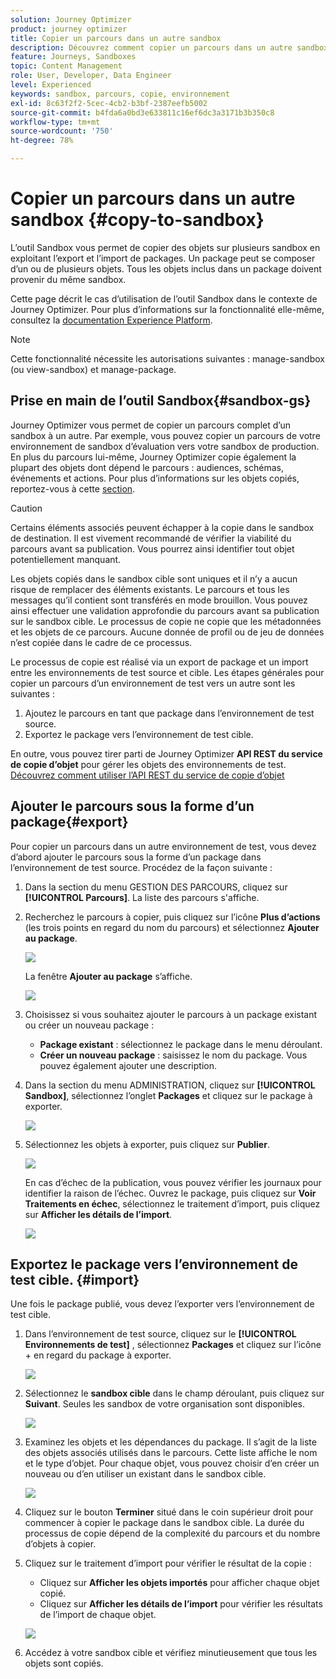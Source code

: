 ```yaml
---
solution: Journey Optimizer
product: journey optimizer
title: Copier un parcours dans un autre sandbox
description: Découvrez comment copier un parcours dans un autre sandbox.
feature: Journeys, Sandboxes
topic: Content Management
role: User, Developer, Data Engineer
level: Experienced
keywords: sandbox, parcours, copie, environnement
exl-id: 8c63f2f2-5cec-4cb2-b3bf-2387eefb5002
source-git-commit: b4fda6a0bd3e633811c16ef6dc3a3171b3b350c8
workflow-type: tm+mt
source-wordcount: '750'
ht-degree: 78%

---
```


# Copier un parcours dans un autre sandbox {#copy-to-sandbox}

<!--
>[!CONTEXTUALHELP]
>id="ajo_journey_copy_main"
>title="Copy a journey to another sandbox"
>abstract="Journey Optimizer allows you to copy an entire journey from one sandbox to another. For example, you can copy a journey from the Stage sandbox environment to your Production sandbox. In addition to the Journey itself, Journey Optimizer also copies most of the objects the journey depends on."

>[!CONTEXTUALHELP]
>id="ajo_journey_copy_sandbox_details"
>title="Sandbox details"
>abstract="Select the destination sandbox you want to copy the journey to. Only sandboxes within your organization are available."

>[!CONTEXTUALHELP]
>id="ajo_journey_copy_object_details"
>title="Object details"
>abstract="This is the journey you are going to copy."

>[!CONTEXTUALHELP]
>id="ajo_journey_copy_dependent_objects"
>title="Dependent objects"
>abstract="This is the list of associated objects used in the journey. This list displays the name, the object type, as well as the internal Journey Optimizer ID."
-->

L’outil Sandbox vous permet de copier des objets sur plusieurs sandbox en exploitant l’export et l’import de packages. Un package peut se composer d’un ou de plusieurs objets. Tous les objets inclus dans un package doivent provenir du même sandbox.

Cette page décrit le cas d’utilisation de l’outil Sandbox dans le contexte de Journey Optimizer. Pour plus d’informations sur la fonctionnalité elle-même, consultez la [documentation Experience Platform](https://experienceleague.adobe.com/docs/experience-platform/sandbox/ui/sandbox-tooling.html?lang=fr).

>[!NOTE]
>
>Cette fonctionnalité nécessite les autorisations suivantes : manage-sandbox (ou view-sandbox) et manage-package.

## Prise en main de l’outil Sandbox{#sandbox-gs}

Journey Optimizer vous permet de copier un parcours complet d’un sandbox à un autre. Par exemple, vous pouvez copier un parcours de votre environnement de sandbox d’évaluation vers votre sandbox de production. En plus du parcours lui-même, Journey Optimizer copie également la plupart des objets dont dépend le parcours : audiences, schémas, événements et actions. Pour plus d’informations sur les objets copiés, reportez-vous à cette [section](https://experienceleague.adobe.com/docs/experience-platform/sandbox/ui/sandbox-tooling.html?lang=fr#abobe-journey-optimizer-objects).

>[!CAUTION]
>
>Certains éléments associés peuvent échapper à la copie dans le sandbox de destination. Il est vivement recommandé de vérifier la viabilité du parcours avant sa publication. Vous pourrez ainsi identifier tout objet potentiellement manquant.

Les objets copiés dans le sandbox cible sont uniques et il n’y a aucun risque de remplacer des éléments existants. Le parcours et tous les messages qu’il contient sont transférés en mode brouillon. Vous pouvez ainsi effectuer une validation approfondie du parcours avant sa publication sur le sandbox cible. Le processus de copie ne copie que les métadonnées et les objets de ce parcours. Aucune donnée de profil ou de jeu de données n’est copiée dans le cadre de ce processus.

Le processus de copie est réalisé via un export de package et un import entre les environnements de test source et cible. Les étapes générales pour copier un parcours d’un environnement de test vers un autre sont les suivantes :

1. Ajoutez le parcours en tant que package dans l’environnement de test source.
1. Exportez le package vers l’environnement de test cible.

En outre, vous pouvez tirer parti de Journey Optimizer **API REST du service de copie d’objet** pour gérer les objets des environnements de test. [Découvrez comment utiliser l’API REST du service de copie d’objet](https://developer.adobe.com/journey-optimizer-apis/references/sandbox/)

## Ajouter le parcours sous la forme d’un package{#export}

Pour copier un parcours dans un autre environnement de test, vous devez d’abord ajouter le parcours sous la forme d’un package dans l’environnement de test source. Procédez de la façon suivante :

1. Dans la section du menu GESTION DES PARCOURS, cliquez sur **[!UICONTROL Parcours]**. La liste des parcours s&#39;affiche.

1. Recherchez le parcours à copier, puis cliquez sur l’icône **Plus d’actions** (les trois points en regard du nom du parcours) et sélectionnez **Ajouter au package**.

   ![](assets/journey-sandbox1.png)

   La fenêtre **Ajouter au package** s’affiche.

   ![](assets/journey-sandbox2.png)

1. Choisissez si vous souhaitez ajouter le parcours à un package existant ou créer un nouveau package :

   * **Package existant** : sélectionnez le package dans le menu déroulant.
   * **Créer un nouveau package** : saisissez le nom du package. Vous pouvez également ajouter une description.

1. Dans la section du menu ADMINISTRATION, cliquez sur **[!UICONTROL Sandbox]**, sélectionnez l’onglet **Packages** et cliquez sur le package à exporter.

   ![](assets/journey-sandbox3.png)

1. Sélectionnez les objets à exporter, puis cliquez sur **Publier**.

   ![](assets/journey-sandbox4.png)

   En cas d’échec de la publication, vous pouvez vérifier les journaux pour identifier la raison de l’échec. Ouvrez le package, puis cliquez sur **Voir Traitements en échec**, sélectionnez le traitement d’import, puis cliquez sur **Afficher les détails de l’import**.

   ![](assets/journey-sandbox9.png)

## Exportez le package vers l’environnement de test cible. {#import}

Une fois le package publié, vous devez l’exporter vers l’environnement de test cible.

1. Dans l’environnement de test source, cliquez sur le **[!UICONTROL Environnements de test]** , sélectionnez **Packages** et cliquez sur l’icône + en regard du package à exporter.

   ![](assets/journey-sandbox5.png)

1. Sélectionnez le **sandbox cible** dans le champ déroulant, puis cliquez sur **Suivant**. Seules les sandbox de votre organisation sont disponibles.

   ![](assets/journey-sandbox6.png)

1. Examinez les objets et les dépendances du package. Il s’agit de la liste des objets associés utilisés dans le parcours. Cette liste affiche le nom et le type d’objet. Pour chaque objet, vous pouvez choisir d’en créer un nouveau ou d’en utiliser un existant dans le sandbox cible.

   ![](assets/journey-sandbox7.png)

1. Cliquez sur le bouton **Terminer** situé dans le coin supérieur droit pour commencer à copier le package dans le sandbox cible. La durée du processus de copie dépend de la complexité du parcours et du nombre d’objets à copier.

1. Cliquez sur le traitement d’import pour vérifier le résultat de la copie :

   * Cliquez sur **Afficher les objets importés** pour afficher chaque objet copié.
   * Cliquez sur **Afficher les détails de l’import** pour vérifier les résultats de l’import de chaque objet.

   ![](assets/journey-sandbox8.png)

1. Accédez à votre sandbox cible et vérifiez minutieusement que tous les objets sont copiés.
